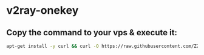 # v2ray-onekey
## Copy the command to your vps & execute it:
```bash
apt-get install -y curl && curl -O https://raw.githubusercontent.com/ZZMHA/v2ray-onekey/master/v2ray-go.sh && bash v2ray-go.sh
```
